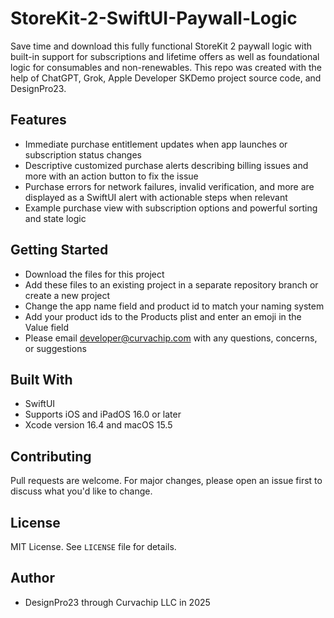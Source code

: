 # StoreKit-2-SwiftUI-Paywall-Logic
Save time and download this fully functional StoreKit 2 paywall logic with built-in support for subscriptions and lifetime offers as well as foundational logic for consumables and non-renewables. This repo was created with the help of ChatGPT, Grok, Apple Developer SKDemo project source code, and DesignPro23.

## Features
- Immediate purchase entitlement updates when app launches or subscription status changes
- Descriptive customized purchase alerts describing billing issues and more with an action button to fix the issue
- Purchase errors for network failures, invalid verification, and more are displayed as a SwiftUI alert with actionable steps when relevant
- Example purchase view with subscription options and powerful sorting and state logic

## Getting Started
- Download the files for this project
- Add these files to an existing project in a separate repository branch or create a new project
- Change the app name field and product id to match your naming system
- Add your product ids to the Products plist and enter an emoji in the Value field
- Please email developer@curvachip.com with any questions, concerns, or suggestions

## Built With
- SwiftUI
- Supports iOS and iPadOS 16.0 or later
- Xcode version 16.4 and macOS 15.5

## Contributing
Pull requests are welcome. For major changes, please open an issue first to discuss what you'd like to change.

## License
MIT License. See `LICENSE` file for details.

## Author
- DesignPro23 through Curvachip LLC in 2025

